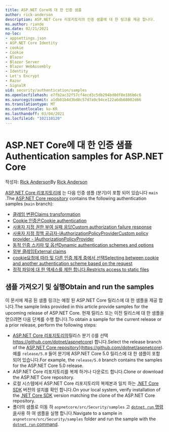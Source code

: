 ```yaml
---
title: ASP.NET Core에 대 한 인증 샘플
author: rick-anderson
description: ASP.NET Core 리포지토리의 인증 샘플에 대 한 링크를 제공 합니다.
ms.author: riande
ms.date: 02/21/2021
no-loc:
- appsettings.json
- ASP.NET Core Identity
- cookie
- Cookie
- Blazor
- Blazor Server
- Blazor WebAssembly
- Identity
- Let's Encrypt
- Razor
- SignalR
uid: security/authentication/samples
ms.openlocfilehash: e7fb2ac32f57cf4ecd3c5db294bd0df8e186b6c6
ms.sourcegitcommit: a1db01b4d3bd8c57d7a9c94ce122a6db68002d66
ms.translationtype: MT
ms.contentlocale: ko-KR
ms.lasthandoff: 03/04/2021
ms.locfileid: "102110120"
---
```

# <a name="authentication-samples-for-aspnet-core"></a><span data-ttu-id="ba290-103">ASP.NET Core에 대 한 인증 샘플</span><span class="sxs-lookup"><span data-stu-id="ba290-103">Authentication samples for ASP.NET Core</span></span>

<span data-ttu-id="ba290-104">작성자: [Rick Anderson](https://twitter.com/RickAndMSFT)</span><span class="sxs-lookup"><span data-stu-id="ba290-104">By [Rick Anderson](https://twitter.com/RickAndMSFT)</span></span>

<span data-ttu-id="ba290-105">[ASP.NET Core 리포지토리에](https://github.com/dotnet/aspnetcore) 는 다음 인증 샘플 (분기)이 포함 되어 있습니다 `main` .</span><span class="sxs-lookup"><span data-stu-id="ba290-105">The [ASP.NET Core repository](https://github.com/dotnet/aspnetcore) contains the following authentication samples (`main` branch):</span></span>

* [<span data-ttu-id="ba290-106">클레임 변환</span><span class="sxs-lookup"><span data-stu-id="ba290-106">Claims transformation</span></span>](https://github.com/dotnet/aspnetcore/tree/main/src/Security/samples/ClaimsTransformation)
* <span data-ttu-id="ba290-107">[Cookie 인증은](https://github.com/dotnet/aspnetcore/tree/main/src/Security/samples/Cookies)</span><span class="sxs-lookup"><span data-stu-id="ba290-107">[Cookie authentication](https://github.com/dotnet/aspnetcore/tree/main/src/Security/samples/Cookies)</span></span>
* [<span data-ttu-id="ba290-108">사용자 지정 권한 부여 실패 응답</span><span class="sxs-lookup"><span data-stu-id="ba290-108">Custom authorization failure response</span></span>](https://github.com/dotnet/aspnetcore/tree/main/src/Security/samples/CustomAuthorizationFailureResponse)
* [<span data-ttu-id="ba290-109">사용자 지정 정책 공급자-IAuthorizationPolicyProvider</span><span class="sxs-lookup"><span data-stu-id="ba290-109">Custom policy provider - IAuthorizationPolicyProvider</span></span>](https://github.com/dotnet/aspnetcore/tree/main/src/Security/samples/CustomPolicyProvider)
* [<span data-ttu-id="ba290-110">동적 인증 스키마 및 옵션</span><span class="sxs-lookup"><span data-stu-id="ba290-110">Dynamic authentication schemes and options</span></span>](https://github.com/dotnet/aspnetcore/tree/main/src/Security/samples/DynamicSchemes)
* <span data-ttu-id="ba290-111">[외부 클레임](https://github.com/dotnet/aspnetcore/tree/main/src/Security/samples/Identity.ExternalClaims)</span><span class="sxs-lookup"><span data-stu-id="ba290-111">[External claims](https://github.com/dotnet/aspnetcore/tree/main/src/Security/samples/Identity.ExternalClaims)</span></span>
* [<span data-ttu-id="ba290-112">cookie요청에 따라 및 다른 인증 체계 중에서 선택</span><span class="sxs-lookup"><span data-stu-id="ba290-112">Selecting between cookie and another authentication scheme based on the request</span></span>](https://github.com/dotnet/aspnetcore/tree/main/src/Security/samples/PathSchemeSelection)
* [<span data-ttu-id="ba290-113">정적 파일에 대 한 액세스를 제한 합니다.</span><span class="sxs-lookup"><span data-stu-id="ba290-113">Restricts access to static files</span></span>](https://github.com/dotnet/aspnetcore/tree/main/src/Security/samples/StaticFilesAuth)

## <a name="obtain-and-run-the-samples"></a><span data-ttu-id="ba290-114">샘플 가져오기 및 실행</span><span class="sxs-lookup"><span data-stu-id="ba290-114">Obtain and run the samples</span></span>

<span data-ttu-id="ba290-115">이 문서에 제공 된 샘플 링크는 예정 된 ASP.NET Core 릴리스에 대 한 샘플을 제공 합니다.</span><span class="sxs-lookup"><span data-stu-id="ba290-115">The sample links provided in this article provide samples for the upcoming release of ASP.NET Core.</span></span> <span data-ttu-id="ba290-116">현재 릴리스 또는 이전 릴리스에 대 한 샘플을 얻으려면 다음 단계를 수행 합니다.</span><span class="sxs-lookup"><span data-stu-id="ba290-116">To obtain a sample for the current release or a prior release, perform the following steps:</span></span>

* <span data-ttu-id="ba290-117">[ASP.NET Core 리포지토리의](https://github.com/dotnet/aspnetcore)릴리스 분기 ()를 선택 https://github.com/dotnet/aspnetcore) 합니다.</span><span class="sxs-lookup"><span data-stu-id="ba290-117">Select the release branch of the [ASP.NET Core repository](https://github.com/dotnet/aspnetcore)](https://github.com/dotnet/aspnetcore).</span></span> <span data-ttu-id="ba290-118">예를 `release/5.0` 들어 분기에 ASP.NET Core 5.0 릴리스에 대 한 샘플이 포함 되어 있습니다.</span><span class="sxs-lookup"><span data-stu-id="ba290-118">For example, the `release/5.0` branch contains the samples for the ASP.NET Core 5.0 release.</span></span>
* <span data-ttu-id="ba290-119">ASP.NET Core 리포지토리를 복제 하거나 다운로드 합니다.</span><span class="sxs-lookup"><span data-stu-id="ba290-119">Clone or download the ASP.NET Core repository.</span></span>
* <span data-ttu-id="ba290-120">로컬 시스템에서 ASP.NET Core 리포지토리의 복제본과 일치 하는 [.NET Core SDK](https://dotnet.microsoft.com/download/dotnet-core) 버전의 설치를 확인 합니다.</span><span class="sxs-lookup"><span data-stu-id="ba290-120">On your local system, verify installation of the [.NET Core SDK](https://dotnet.microsoft.com/download/dotnet-core) version matching the clone of the ASP.NET Core repository.</span></span>
* <span data-ttu-id="ba290-121">폴더의 샘플로 이동 하 `aspnetcore/src/Security/samples` 고 [ `dotnet run` 명령을](/dotnet/core/tools/dotnet-run)사용 하 여 샘플을 실행 합니다.</span><span class="sxs-lookup"><span data-stu-id="ba290-121">Navigate to a sample in `aspnetcore/src/Security/samples` folder and run the sample with the [`dotnet run` command](/dotnet/core/tools/dotnet-run).</span></span>
